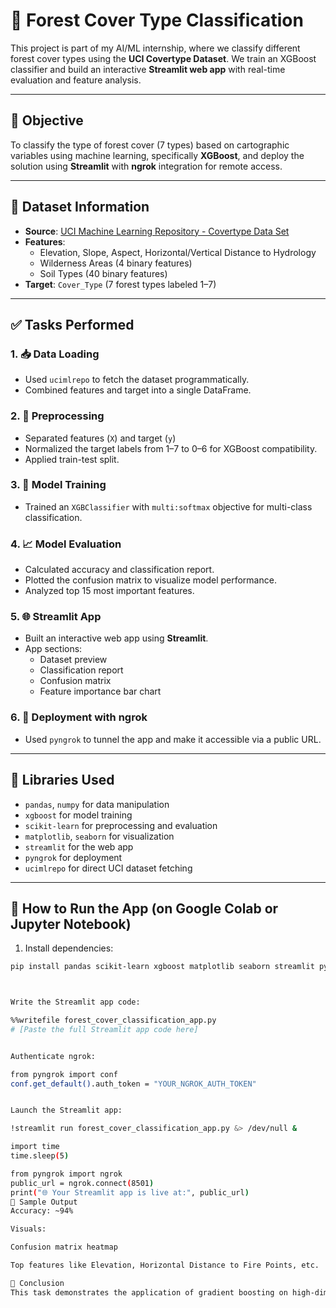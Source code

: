 # 🌲 Forest Cover Type Classification

This project is part of my AI/ML internship, where we classify different forest cover types using the **UCI Covertype Dataset**. We train an XGBoost classifier and build an interactive **Streamlit web app** with real-time evaluation and feature analysis.

---

## 📌 Objective

To classify the type of forest cover (7 types) based on cartographic variables using machine learning, specifically **XGBoost**, and deploy the solution using **Streamlit** with **ngrok** integration for remote access.

---

## 📁 Dataset Information

- **Source**: [UCI Machine Learning Repository - Covertype Data Set](https://archive.ics.uci.edu/ml/datasets/covertype)
- **Features**:
  - Elevation, Slope, Aspect, Horizontal/Vertical Distance to Hydrology
  - Wilderness Areas (4 binary features)
  - Soil Types (40 binary features)
- **Target**: `Cover_Type` (7 forest types labeled 1–7)

---

## ✅ Tasks Performed

### 1. 📥 Data Loading
- Used `ucimlrepo` to fetch the dataset programmatically.
- Combined features and target into a single DataFrame.

### 2. 🧹 Preprocessing
- Separated features (`X`) and target (`y`)
- Normalized the target labels from 1–7 to 0–6 for XGBoost compatibility.
- Applied train-test split.

### 3. 🧠 Model Training
- Trained an `XGBClassifier` with `multi:softmax` objective for multi-class classification.

### 4. 📈 Model Evaluation
- Calculated accuracy and classification report.
- Plotted the confusion matrix to visualize model performance.
- Analyzed top 15 most important features.

### 5. 🌐 Streamlit App
- Built an interactive web app using **Streamlit**.
- App sections:
  - Dataset preview
  - Classification report
  - Confusion matrix
  - Feature importance bar chart

### 6. 🚀 Deployment with ngrok
- Used `pyngrok` to tunnel the app and make it accessible via a public URL.

---

## 🧪 Libraries Used

- `pandas`, `numpy` for data manipulation  
- `xgboost` for model training  
- `scikit-learn` for preprocessing and evaluation  
- `matplotlib`, `seaborn` for visualization  
- `streamlit` for the web app  
- `pyngrok` for deployment  
- `ucimlrepo` for direct UCI dataset fetching  

---

## 🚀 How to Run the App (on Google Colab or Jupyter Notebook)

1. Install dependencies:
```bash
pip install pandas scikit-learn xgboost matplotlib seaborn streamlit pyngrok ucimlrepo



Write the Streamlit app code:

%%writefile forest_cover_classification_app.py
# [Paste the full Streamlit app code here]


Authenticate ngrok:

from pyngrok import conf
conf.get_default().auth_token = "YOUR_NGROK_AUTH_TOKEN"


Launch the Streamlit app:

!streamlit run forest_cover_classification_app.py &> /dev/null &

import time
time.sleep(5)

from pyngrok import ngrok
public_url = ngrok.connect(8501)
print("🌐 Your Streamlit app is live at:", public_url)
📸 Sample Output
Accuracy: ~94%

Visuals:

Confusion matrix heatmap

Top features like Elevation, Horizontal Distance to Fire Points, etc.

📌 Conclusion
This task demonstrates the application of gradient boosting on high-dimensional geospatial data and deploying it through a modern ML interface. The model provides solid accuracy and interpretability using XGBoost’s feature importance capabilities.

